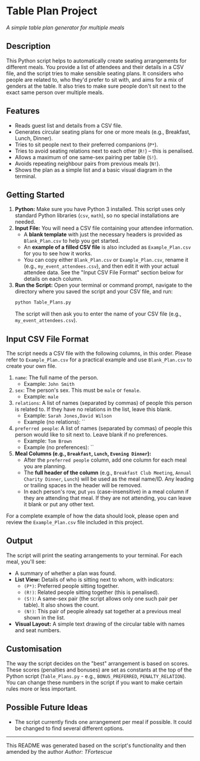 # Table Plan Project

*A simple table plan generator for multiple meals*

## Description

This Python script helps to automatically create seating arrangements for different meals. You provide a list of attendees and their details in a CSV file, and the script tries to make sensible seating plans. It considers who people are related to, who they'd prefer to sit with, and aims for a mix of genders at the table. It also tries to make sure people don't sit next to the exact same person over multiple meals.

## Features

* Reads guest list and details from a CSV file.
* Generates circular seating plans for one or more meals (e.g., Breakfast, Lunch, Dinner).
* Tries to sit people next to their preferred companions (`P*`).
* Tries to avoid seating relations next to each other (`R!`) – this is penalised.
* Allows a maximum of one same-sex pairing per table (`S!`).
* Avoids repeating neighbour pairs from previous meals (`N!`).
* Shows the plan as a simple list and a basic visual diagram in the terminal.

## Getting Started

1.  **Python:** Make sure you have Python 3 installed. This script uses only standard Python libraries (`csv`, `math`), so no special installations are needed.
2.  **Input File:** You will need a CSV file containing your attendee information.
    * A **blank template** with just the necessary headers is provided as `Blank_Plan.csv` to help you get started.
    * An **example of a filled CSV file** is also included as `Example_Plan.csv` for you to see how it works.
    * You can copy either `Blank_Plan.csv` or `Example_Plan.csv`, rename it (e.g., `my_event_attendees.csv`), and then edit it with your actual attendee data. See the "Input CSV File Format" section below for details on each column.
3.  **Run the Script:** Open your terminal or command prompt, navigate to the directory where you saved the script and your CSV file, and run:
    ```bash
    python Table_Plans.py
    ```
    The script will then ask you to enter the name of your CSV file (e.g., `my_event_attendees.csv`).

## Input CSV File Format

The script needs a CSV file with the following columns, in this order. Please refer to `Example_Plan.csv` for a practical example and use `Blank_Plan.csv` to create your own file.

1.  `name`: The full name of the person.
    * Example: `John Smith`
2.  `sex`: The person's sex. This must be `male` or `female`.
    * Example: `male`
3.  `relations`: A list of names (separated by commas) of people this person is related to. If they have no relations in the list, leave this blank.
    * Example: `Sarah Jones,David Wilson`
    * Example (no relations): ``
4.  `preferred people`: A list of names (separated by commas) of people this person would like to sit next to. Leave blank if no preferences.
    * Example: `Tom Brown`
    * Example (no preferences): ``
5.  **Meal Columns (e.g., `Breakfast`, `Lunch`, `Evening Dinner`):**
    * After the `preferred people` column, add one column for each meal you are planning.
    * The **full header of the column** (e.g., `Breakfast Club Meeting`, `Annual Charity Dinner`, `Lunch`) will be used as the meal name/ID. Any leading or trailing spaces in the header will be removed.
    * In each person's row, put `yes` (case-insensitive) in a meal column if they are attending that meal. If they are not attending, you can leave it blank or put any other text.

For a complete example of how the data should look, please open and review the `Example_Plan.csv` file included in this project.

## Output

The script will print the seating arrangements to your terminal. For each meal, you'll see:

* A summary of whether a plan was found.
* **List View:** Details of who is sitting next to whom, with indicators:
    * `(P*)`: Preferred people sitting together.
    * `(R!)`: Related people sitting together (this is penalised).
    * `(S!)`: A same-sex pair (the script allows only one such pair per table). It also shows the count.
    * `(N!)`: This pair of people already sat together at a previous meal shown in the list.
* **Visual Layout:** A simple text drawing of the circular table with names and seat numbers.

## Customisation

The way the script decides on the "best" arrangement is based on scores. These scores (penalties and bonuses) are set as constants at the top of the Python script (`Table_Plans.py` - e.g., `BONUS_PREFERRED`, `PENALTY_RELATION`). You can change these numbers in the script if you want to make certain rules more or less important.

## Possible Future Ideas

* The script currently finds one arrangement per meal if possible. It could be changed to find several different options.

---
This README was generated based on the script's functionality and then amended by the author
*Author: TFortescue*
